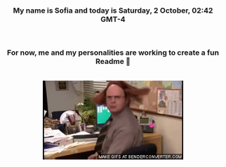 


<div align="center">
<h3 >My name is Sofia and today is Saturday, 2 October, 02:42 GMT-4</h3><br>
<h3 >For now, me and my personalities are working to create a fun Readme 👋
</h3><br>
<img src='img/dwight.gif' alt='working...'/>
</div>
